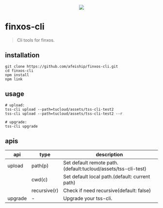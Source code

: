 <p align="center">
  <a href="https://github.com/afeiship/finxos-cli">
    <img src="http://ww2.sinaimg.cn/large/006tNc79gy1g4y5u28pngj319c09ogns.jpg">
  </a>
</p>


# finxos-cli
> Cli tools for finxos.


## installation
```shell
git clone https://github.com/afeiship/finxos-cli.git
cd finxos-cli
npm install
npm link
```

## usage
```shell
# upload:
tss-cli upload --path=tucloud/assets/tss-cli-test2
tss-cli upload --path=tucloud/assets/tss-cli-test2 --r

# upgrade:
tss-cli upgrade
```


## apis
| api     | type         | description                                                   |
| ------- | ------------ | ------------------------------------------------------------- |
| upload  | path(p)      | Set default remote path.(default:tucloud/assets/tss-cli-test) |
|         | cwd(c)       | Set default local path.(default: current path)                |
|         | recursive(r) | Check if need recursive(default: false)                       |
| upgrade | -            | Upgrade your tss-cli.                                         |
